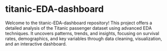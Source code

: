 # titanic-EDA-dashboard
Welcome to the titanic-EDA-dashboard repository! This project offers a detailed analysis of the Titanic passenger dataset using advanced EDA techniques. It uncovers patterns, trends, and insights, focusing on survival rates, demographics, and key variables through data cleaning, visualization, and an interactive dashboard.
